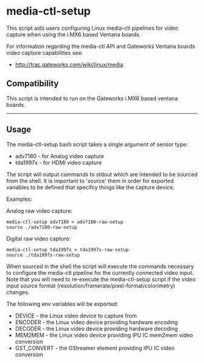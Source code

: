 # media-ctl-setup #

This script aids users configuring Linux media-ctl pipelines for
video capture when using the i.MX6 based Ventana boards.

For information regarding the media-ctl API and Gateworks Ventana
boards video capture capabilities see:
 * http://trac.gateworks.com/wiki/linux/media

## Compatibility ##

This script is intended to run on the Gateworks i.MX6 based ventana boards.

----------

## Usage ##
The media-ctl-setup bash script takes a single argument of sensor type:
 - adv7180 - for Analog video capture
 - tda1997x - for HDMI video capture

The script will output commands to stdout which are intended to be sourced 
from the shell. It is important to 'source' them in order for exported
variables to be defined that specifcy things like the capture device.

Examples:


Analog raw video capture:
```
media-ctl-setup adv7180 > adv7180-raw-setup
source ./adv7180-raw-setup
```

Digital raw video capture:
```
media-ctl-setup tda1997x > tda1997x-raw-setup
source ./tda1997x-raw-setup
```

When sourced in the shell the script will execute the commands necessary to
configure the media-ctl pipeline for the currently connected video input.
Note that you will need to re-execute the media-ctl-setup script if the
video input source format (resolution/framerate/pixel-format/colorimetry)
changes.

The following env variables will be exported:
 - DEVICE - the Linux video device to capture from
 - ENCODER - the Linux video device providing hardware encoding
 - DECODER - the Linux video device providing hardware decoding
 - MEM2MEM - the Linux video device providing IPU IC mem2mem video conversion
 - GST_CONVERT - the GStreamer element providing IPU IC video conversion
